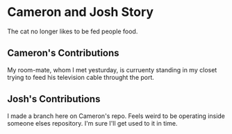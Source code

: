 # Cameron and Josh Story 

The cat no longer likes to be fed people food. 

## Cameron's Contributions

My room-mate, whom I met yesturday, is curruenty standing in my closet trying to feed his television cable throught the port.

## Josh's Contributions

I made a branch here on Cameron's repo. Feels weird to be operating inside someone elses repository. I'm sure I'll get used to it in time.